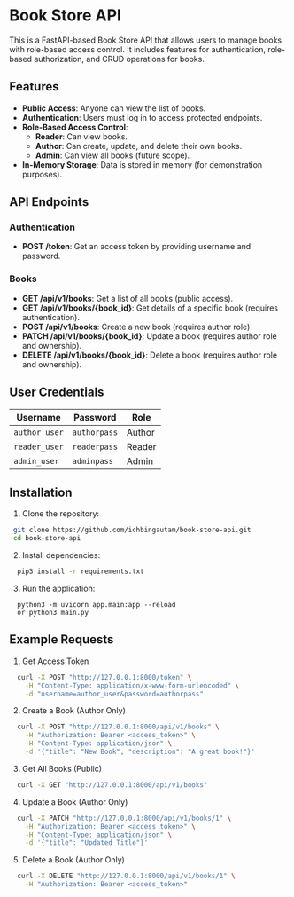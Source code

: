 # Book Store API

This is a FastAPI-based Book Store API that allows users to manage books with role-based access control. It includes features for authentication, role-based authorization, and CRUD operations for books.

## Features

- **Public Access**: Anyone can view the list of books.
- **Authentication**: Users must log in to access protected endpoints.
- **Role-Based Access Control**:
  - **Reader**: Can view books.
  - **Author**: Can create, update, and delete their own books.
  - **Admin**: Can view all books (future scope).
- **In-Memory Storage**: Data is stored in memory (for demonstration purposes).

## API Endpoints

### Authentication
- **POST /token**: Get an access token by providing username and password.

### Books
- **GET /api/v1/books**: Get a list of all books (public access).
- **GET /api/v1/books/{book_id}**: Get details of a specific book (requires authentication).
- **POST /api/v1/books**: Create a new book (requires author role).
- **PATCH /api/v1/books/{book_id}**: Update a book (requires author role and ownership).
- **DELETE /api/v1/books/{book_id}**: Delete a book (requires author role and ownership).

## User Credentials

| Username      | Password     | Role   |
|---------------|--------------|--------|
| `author_user` | `authorpass` | Author |
| `reader_user` | `readerpass` | Reader |
| `admin_user`  | `adminpass`  | Admin  |

## Installation

1. Clone the repository:
  ```bash
   git clone https://github.com/ichbingautam/book-store-api.git
   cd book-store-api
  ```
2. Install dependencies:
  ```bash
    pip3 install -r requirements.txt
  ````
3. Run the application:
  ```
    python3 -m uvicorn app.main:app --reload
    or python3 main.py
  ```

## Example Requests
1. Get Access Token
  ```bash
    curl -X POST "http://127.0.0.1:8000/token" \
      -H "Content-Type: application/x-www-form-urlencoded" \
      -d "username=author_user&password=authorpass"
  ```

2. Create a Book (Author Only)
  ```bash
    curl -X POST "http://127.0.0.1:8000/api/v1/books" \
      -H "Authorization: Bearer <access_token>" \
      -H "Content-Type: application/json" \
      -d '{"title": "New Book", "description": "A great book!"}'
  ```
3. Get All Books (Public)
  ```bash
    curl -X GET "http://127.0.0.1:8000/api/v1/books"
  ```
4. Update a Book (Author Only)
  ```bash
    curl -X PATCH "http://127.0.0.1:8000/api/v1/books/1" \
      -H "Authorization: Bearer <access_token>" \
      -H "Content-Type: application/json" \
      -d '{"title": "Updated Title"}'
  ```
5. Delete a Book (Author Only)
  ```bash
    curl -X DELETE "http://127.0.0.1:8000/api/v1/books/1" \
      -H "Authorization: Bearer <access_token>"
  ```
